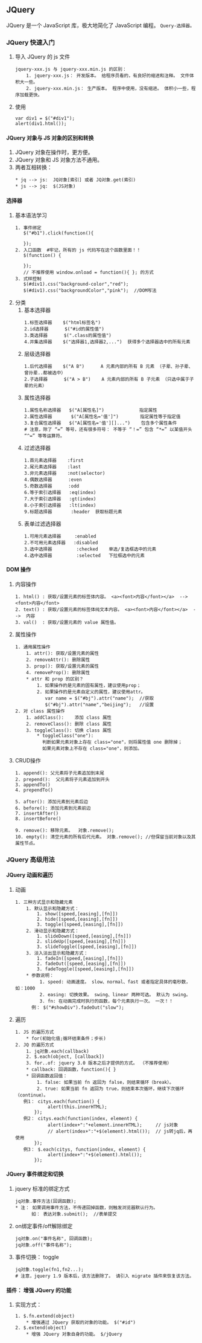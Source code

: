 ## JQuery

JQuery 是一个 JavaScript 库，极大地简化了 JavaScript 编程。 ``Query-选择器。`` 

### JQuery 快速入门
1. 导入 JQuery 的 js 文件
   ```
   jquery-xxx.js 与 jquery-xxx.min.js 的区别：
       1. jquery-xxx.js： 开发版本。 给程序员看的，有良好的缩进和注释。 文件体积大一些。
       2. jquery-xxx.min.js： 生产版本。 程序中使用，没有缩进。 体积小一些，程序加载更快。
   ```
2. 使用
   ```
   var div1 = $("#div1");
   alert(div1.html());
   ```

#### JQuery 对象与 JS 对象的区别和转换
1. JQuery 对象在操作时，更方便。
2. JQuery 对象和 JS 对象方法不通用。
3. 两者互相转换：
   ```
   * jq --> js:  JQ对象[索引] 或者 JQ对象.get(索引)
   * js --> jq:  $(JS对象)
   ```

#### 选择器
1. 基本语法学习
   ```
   1. 事件绑定
      $("#b1").click(function(){
      
      });
   2. 入口函数  #牢记，所有的 js 代码写在这个函数里面！！
      $(function() {
      
      });
      // 不推荐使用 window.onload = function(){ }; 的方式
   3. 式样控制
      $(#div1).css("background-color","red");
      $(#div1).css("backgroundColor","pink");  //DOM写法
   ```
2. 分类
    1. 基本选择器
       ```
       1.标签选择器    $("html标签名")
       2.id选择器      $("#id的属性值")
       3.类选择器      $(".class的属性值")
       4.并集选择器    $("选择器1,选择器2,...")  获得多个选择器选中的所有元素
       ```
    2. 层级选择器
       ```
       1.后代选择器    $("A B")      A 元素内部的所有 B 元素 （子辈、孙子辈、曾孙辈..都被选中）
       2.子选择器      $("A > B")    A 元素内部的所有 B 子元素 （只选中属于子辈的元素）
       ```
    3. 属性选择器
       ```
       1.属性名称选择器   $("A[属性名]")             指定属性
       2.属性选择器       $("A[属性名='值']")        指定属性等于指定值
       3.复合属性选择器   $("A[属性名='值'][]...")    包含多个属性条件
       # 注意，除了 “=” 等号，还有很多符号： 不等于 “！=” 包含 “*=” 以某值开头 “^=” 等等运算符。
       ```
    4. 过滤选择器
       ```
       1.首元素选择器    :first
       2.尾元素选择器    :last
       3.非元素选择器    :not(selector)
       4.偶数选择器      :even
       5.奇数选择器      :odd
       6.等于索引选择器   :eq(index)
       7.大于索引选择器   :gt(index)
       8.小于索引选择器   :lt(index)
       9.标题选择器       :header  获取标题元素
       ```
    5. 表单过滤选择器
       ```
       1.可用元素选择器     :enabled
       2.不可用元素选择器   :disabled
       3.选中选择器         :checked    单选/复选框选中的元素
       4.选中选择器         :selected   下拉框选中的元素
       ```

#### DOM 操作
1. 内容操作
   ```
   1. html() : 获取/设置元素的标签体内容。 <a><font>内容</font></a>  -->  <font>内容</font>
   2. text() : 获取/设置元素的标签体纯文本内容。 <a><font>内容</font></a>  -->  内容
   3. val()  : 获取/设置元素的 value 属性值。
   ```
2. 属性操作
   ```
   1. 通用属性操作
       1. attr(): 获取/设置元素的属性
       2. removeAttr(): 删除属性
       3. prop(): 获取/设置元素的属性
       4. removeProp(): 删除属性
       * attr 和 prop 的区别？
           1. 如果操作的是元素的固有属性，建议使用prop；
           2. 如果操作的是元素自定义的属性，建议使用attr。
              var name = $("#bj").attr("name");  //获取
              $("#bj").attr("name","beijing");   //设置
   2. 对 class 属性操作
       1. addClass():    添加 class 属性
       2. removeClass(): 删除 class 属性
       3. toggleClass(): 切换 class 属性
           * toggleClass("one"):
             判断如果元素对象上存在 class="one"，则将属性值 one 删除掉；
             如果元素对象上不存在 class="one"，则添加。
   ```
3. CRUD操作
   ```
   1. append(): 父元素将子元素追加到末尾
   2. prepend():  父元素将子元素追加到开头
   3. appendTo()
   4. prependTo()
   
   5. after(): 添加元素到元素后边
   6. before(): 添加元素到元素前边
   7. insertAfter()
   8. insertBefore()
   
   9. remove(): 移除元素。  对象.remove();
   10. empty(): 清空元素的所有后代元素。 对象.remove(); //但保留当前对象以及其属性节点。
   ```

### JQuery 高级用法

#### JQuery 动画和遍历
1. 动画
   ```
   1. 三种方式显示和隐藏元素
       1. 默认显示和隐藏方式：
           1. show([speed,[easing],[fn]])
           2. hide([speed,[easing],[fn]])
           3. toggle([speed,[easing],[fn]])
       2. 滑动显示和隐藏方式：
           1. slideDown([speed,[easing],[fn]])
           2. slideUp([speed,[easing],[fn]])
           3. slideToggle([speed,[easing],[fn]])
       3. 淡入淡出显示和隐藏方式：
           1. fadeIn([speed,[easing],[fn]])
           2. fadeOut([speed,[easing],[fn]])
           3. fadeToggle([speed,[easing],[fn]])
       * 参数说明：
            1. speed: 动画速度。 slow、normal、fast 或者指定具体的毫秒数，如：1000
            2. easing: 切换效果。 swing、linear 两种可选。 默认为 swing。
            3. fn: 在动画完成时执行的函数，每个元素执行一次。 一次！！
         例： $("#showDiv").fadeOut("slow");
   ```
2. 遍历
   ```
   1. JS 的遍历方式
       * for(初始化值;循环结束条件；步长)
   2. JQ 的遍历方式
       1. jq对象.each(callback)
       2. $.each(object, [callback])
       3. for..of: jquery 3.0 版本之后才提供的方式。 （不推荐使用）
       * callback: 回调函数，function(){ }
       * 回调函数返回值：
           1. false: 如果当前 fn 返回为 false，则结束循环（break）。
           2. true: 如果当前 fn 返回为 true，则结束本次循环，继续下次循环（continue）。
      例1： citys.each(function() {
               alert(this.innerHTML);
          });
      例2： citys.each(function(index, element) {
               alert(index+":"+element.innerHTML);     // js对象
               // alert(index+":"+$(element).html());  // js转jq后，再使用
          });
      例3： $.each(citys, function(index, element) {
               alert(index+":"+$(element).html());
          });
   ```

#### JQuery 事件绑定和切换
1. jquery 标准的绑定方式
   ```
   jq对象.事件方法(回调函数);
   * 注： 如果调用事件方法，不传递回掉函数，则触发浏览器默认行为。
         如： 表达对象.submit();  //表单提交
   ```
2. on绑定事件/off解除绑定
   ```
   jq对象.on("事件名称", 回调函数);
   jq对象.off("事件名称");
   ```
3. 事件切换： toggle
   ```
   jq对象.toggle(fn1,fn2...);
   # 注意，jquery 1.9 版本后，该方法删除了。 请引入 migrate 插件来恢复该方法。
   ```

#### 插件： 增强 JQuery 的功能
1. 实现方式：
   ```
   1. $.fn.extend(object)
       * 增强通过 JQuery 获取的对象的功能。 $("#id")
   2. $.extend(object)
       * 增强 JQuery 对象自身的功能。 $/jQuery
   ```
